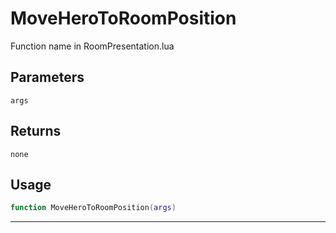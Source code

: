 # MoveHeroToRoomPosition
Function name in RoomPresentation.lua
## Parameters
`args`
## Returns
`none`
## Usage
```lua
function MoveHeroToRoomPosition(args)
```
---
